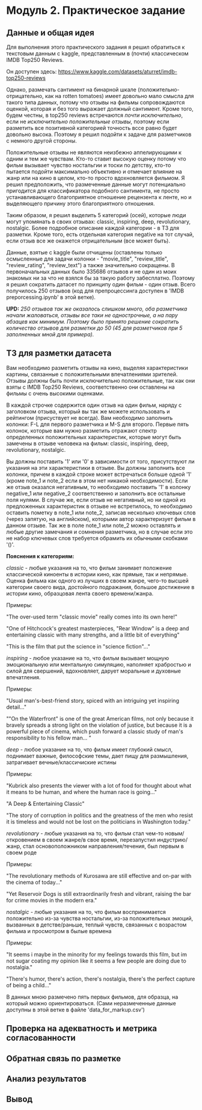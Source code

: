 # Модуль 2. Практическое задание

## Данные и общая идея

Для выполнения этого практического задания я решил обратиться к текстовым данным с kaggle, представленным в (почти) классическом IMDB Top250 Reviews.

Он доступен здесь: https://www.kaggle.com/datasets/aturret/imdb-top250-reviews

Однако, размечать сантимент на бинарной шкале (положительно-отрицательно, как на rotten tomatoes) имеет довольно мало смысла для такого типа данных, потому что отзывы на фильмы сопровождаются оценкой, которая и без того выражает должный сантимент. 
Кроме того, будем честны, в top250 reviews встречаются *почти исключительно*, если не *исключительно положительные отзывы*, поэтому если разметить все позитивной категорией точность вссе равно будет довольно высока.
Поэтому я решил подойти к задаче для разметчиков с немного другой стороны.

Положительные отзывы не являются неизбежно аппелирующими к одним и тем же чувствам. Кто-то ставит высокую оценку потому что фильм вызывает чувство ностальгии и тоски по детству, кто-то пытается подойти максимально объективно и отмечает влияние на жанр или на кино в целом, кто-то просто вдохновляется фильмом. 
Я решил предположить, что размеченные данные могут потенциально пригодится для классификатора подобного сантимента, не просто устанавливающего благоприятное отношение рецензента к ленте, но и выделяющего причину этого благоприятного отношения.

Таким образом, я решил выделить 5 категорий (осей), которые люди могут упомянать в своих отзывах: classic, inspiring, deep, revolutionary, nostalgic. 
Более подробное описание каждой категории - в ТЗ для разметки.
Кроме того, есть отдельная категория negative на тот случай, если отзыв все же окажется отрицательным (все может быть).

Данные, взятые с kaggle были отчищены (оставлены только осмысленные для задачи колонки - "movie_title", "review_title", "review_rating", "review_text") а также значительно сокращены. В первоначальных данных было 335686 отзывов и не один из моих знакомых ни за что не взялся бы за такую работу забесплатно. Поэтому я решил сократить датасет по принципу один фильм - один отзыв. Всего получилось 250 отзывов (код для препроцессинга доступен в 'IMDB preporcessing.ipynb' в этой ветке).

**UPD:** *250 отзывов так же оказалось слишком много, оба разметчика начали жаловаться, отзывы все таки не однострочные, а на пару абзацев как минимум. Поэтому было принято решение сократить количество отзывов для разметки до 50 (45 для разметчиков при 5 заполненных мной для примера).*


## ТЗ для разметки датасета

Вам необходимо разметить отзывы на кино, выделяя характеристики картины, связанные с положительными впечатлениями зрителей. 
Отзывы должны быть почти исключительно положительные, так как они взяты с IMDB Top250 Reviews, соответственно они оставлены на фильмы с очень высокими оценками.

В каждой строчке содержится один отзыв на один фильм, наряду с заголовком отзыва, который вы так же можете использовать и рейтингом (присуствует не всегда).
Вам необходимо заполнить колонки: F-L для первого разметчика и M-S для второго.
Первые пять колонок, которые вам нужно разметить отражают спектр определенных положительных характеристик, которые могут быть замечены в отзыве человека на фильм: classic, inspiring, deep, revolutionary, nostalgic. 

Вы должны поставить '1' или '0' в зависимости от того, присутствуют ли указания на эти характеристики в отзыве. Вы должны заполнить все колонки, причем в каждой строке может встречаться больше одной '1' (кроме note_1 и note_2 если в этом нет никакой необходимости). 
Если же отзыв оказался негативным, то необходимо поставить '1' в колонку negative_1 или negative_2 соответственно и заполнить все остальные поля нулями.
В случае же, если отзыв не негативный, но ни одной из предложенных характеристик в отзыве не встретилось, то необходимо оставить пометку в note_1 или note_2, записав несколько ключевых слов (через запятую, на английском), которыми автор характеризует фильм в данном отзыве. 
Так же в поле note_1 или note_2 можно оставлять и любые другие замечания и сомнения разметчика, но в случае если это не набор ключевых слов требуется обрамить их обычными скобками '()'.


**Пояснения к категориям:**

*classic -* любые указания на то, что фильм занимает положение классической киноенты в истории кино, как прямые, так и непрямые. Оценка фильма как одного из лучших в своем жанре, чего-то высшей категории своего вида, достойного подражания, большое достижение в истории кино, образцовая лента своего времени/жанра.

Примеры:

"The over-used term "classic movie" really comes into its own here!"

"One of Hitchcock's greatest masterpieces, "Rear Window" is a deep and entertaining classic with many strengths, and a little bit of everything"

"This is the film that put the science in "science fiction"..."


*inspiring -* любое указание на то, что фильм вызывает мощную эмоциональную или ментальную симуляцию, наполняет храбростью и силой для свершений, вдохновляет, дарует моральные и духовные впечатления.

Примеры:

"Usual man's-best-friend story, spiced with an intriguing yet inspiring detail..."

""On the Waterfront" is one of the great American films, not only because it bravely spreads a strong light on the violation of justice, but because it is a powerful piece of cinema, which push forward a classic study of man's responsibility to his fellow man... "


*deep -* любое указание на то, что фильм имеет глубокий смысл, поднимает важные, философские темы, дает пищу для размышления, затрагивает вечные/классичиские истины

Примеры:

"Kubrick also presents the viewer with a lot of food for thought about what it means to be human, and where the human race is going..."

"A Deep & Entertaining Classic"

"The story of corruption in politics and the greatness of the men who resist it is timeless and would not be lost on the politicians in Washington today."


*revolutionary -* любые указания на то, что фильм стал чем-то новым/откровением в своем жанре/в свое время, перезапустил индустрию/жанр, стал основоположником направления/течения, был первым в своем роде

Примеры:

"The revolutionary methods of Kurosawa are still effective and on-par with the cinema of today..."

"Yet Reservoir Dogs is still extraordinarily fresh and vibrant, raising the bar for crime movies in the modern era."


*nostalgic -* любые указания на то, что фильм воспринимается положительно из-за чувства ностальгии, из-за положительных эмоций, вызванных в детстве/раньше, теплый чувств, связанных с возрастом фильма и просмотром в былые времена

Примеры:

"It seems i maybe in the minority for my feelings towards this film, but im not sugar coating my opinion like it seems a few people are doing due to nostalgia."

"There's humor, there's action, there's nostalgia, there's the perfect capture of being a child..."


В данных мною размечено пять первых фильмов, для образца, на который можно ориентироваться. (Сами неразмеченные данные доступны в этой ветке в файле 'data_for_markup.csv') 

## Проверка на адекватность и метрика согласованности

## Обратная связь по разметке 

## Анализ результатов

## Вывод
